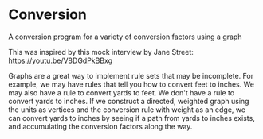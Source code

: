 # Conversion
A conversion program for a variety of conversion factors using a graph

This was inspired by this mock interview by Jane Street:
https://youtu.be/V8DGdPkBBxg

Graphs are a great way to implement rule sets that may be incomplete.  For example, we may
have rules that tell you how to convert feet to inches.  We may also have a rule 
to convert yards to feet.  We don't have a rule to convert yards to inches.  If we
construct a directed, weighted graph using the units as vertices and the conversion
rule with weight as an edge, we can convert yards to inches by seeing if a path from
yards to inches exists, and accumulating the conversion factors along the way.
